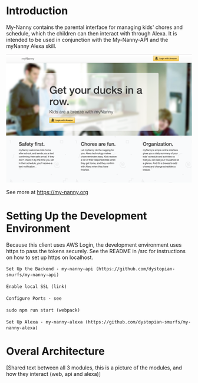 # Introduction

My-Nanny contains the parental interface for managing kids' chores and schedule, which the children can then interact with through Alexa.  It is intended to be used in conjunction with the My-Nanny-API and the myNanny Alexa skill.

![ScreenShot](screenshot.png)

See more at https://my-nanny.org

# Setting Up the Development Environment

Because this client uses AWS Login, the development environment uses https to pass the tokens securely.  See the README in /src for instructions on how to set up https on localhost.

```ssh
Set Up the Backend - my-nanny-api (https://github.com/dystopian-smurfs/my-nanny-api)

Enable local SSL (link)

Configure Ports - see 

sudo npm run start (webpack)

Set Up Alexa - my-nanny-alexa (https://github.com/dystopian-smurfs/my-nanny-alexa)

```

# Overal Architecture

[Shared text between all 3 modules, this is a picture of the modules, and how they interact (web, api and alexa)]
